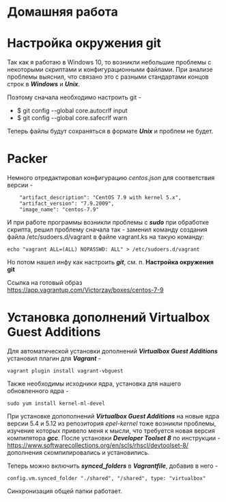 # Домашняя работа

 # Настройка окружения git

Так как я работаю в Windows 10, то возникли небольшие проблемы с некоторыми скриптами и конфигурационными файлами. При анализе проблемы выяснил,
 что связано это с разными стандартами концов строк в **_Windows_** и ___Unix___.
 
Поэтому сначала необходимо настроить git - 
 
 * $ git config --global core.autocrlf input
 * $ git config --global core.safecrlf warn
 
 Теперь файлы будут сохраняться в  формате ___Unix___ и проблем не будет.
 

 # Packer
 
 Немного отредактировал конфигурацию _centos.json_ для соответствия версии - 
 
```
    "artifact_description": "CentOS 7.9 with kernel 5.x",    
    "artifact_version": "7.9.2009",
    "image_name": "centos-7.9"
```
И при работе программы возникли проблемы с ___sudo___ при обработке скрипта, решил проблему сначала так - заменил команду создания файла /etc/sudoers.d/vagrant в файле vagrant.ks на такую команду:

`echo "vagrant ALL=(ALL) NOPASSWD: ALL" > /etc/sudoers.d/vagrant`

Но потом нашел инфу как настроить ___git___, см. п. **Настройка окружения git**

Ссылка на готовый образ  <https://app.vagrantup.com/Victorzay/boxes/centos-7-9>

 # Установка дополнений Virtualbox Guest Additions

Для автоматической установки дополнений ___Virtualbox Guest Additions___ установил плагин для ___Vagrant___ -

`vagrant plugin install vagrant-vbguest`

Также необходимы исходники ядра, установка для нашего обновленного ядра - 

`sudo yum install kernel-ml-devel`

При установке допополнений ___Virtualbox Guest Additions___ на новые ядра версии 5.4 и 5.12 из репозитория _epel-kernel_ тоже возникли проблемы, изучение которых привело меня к мысли,
 что требуется новая версия компилятора ___gcc___. После установки ___Developer Toolset 8___ по инструкции - <https://www.softwarecollections.org/en/scls/rhscl/devtoolset-8/> 
 дополнения скомпилировались и установились.
 
 Теперь можно включить ___synced_folders___ в ___Vagrantfile___, добавив в него -
 
 `config.vm.synced_folder "./shared", "/shared", type: "virtualbox"`
 
 Синхронизация общей папки работает.
